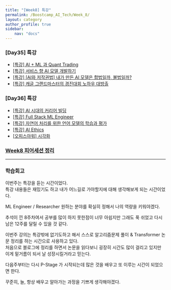 ```yaml
---
title: "[Week8] 특강"
permalink: /Boostcamp_AI_Tech/Week_8/
layout: category
author_profile: true
sidebar:
    nav: "docs"
---
```


### [Day35] 특강

- [[특강] AI + ML 과 Quant Trading]({{site.url}}/boostcamp_ai_tech/week_8/day_35/Special-Lecture-AI-+-ML-and-Quant-Trading/)
- [[특강] 서비스 향 AI 모델 개발하기]({{site.url}}/boostcamp_ai_tech/week_8/day_35/Special-Lecture-Developing-service-oriented-AI-models/)
- [[특강] [AI와 저작권법] 내가 만든 AI 모델은 합법일까, 불법일까?]({{site.url}}/boostcamp_ai_tech/week_8/day_35/Special-Lecture-Is-my-AI-model-legal-or-illegal/)
- [[특강] 캐글 그랜드마스터의 경진대회 노하우 대방출]({{site.url}}/boostcamp_ai_tech/week_8/day_35/Special-Lecture-The-great-release-of-Kaggle-Grandmaster's-know-how/)

### [Day36] 특강

- [[특강] AI 시대의 커리어 빌딩]({{site.url}}/boostcamp_ai_tech/week_8/day_36/Special-Lecture-Career-building-in-the-AI-era/)
- [[특강] Full Stack ML Engineer]({{site.url}}/boostcamp_ai_tech/week_8/day_36/Special-Lecture-Full-Stack-ML-Engineer/)
- [[특강] 자연어 처리를 위한 언어 모델의 학습과 평가]({{site.url}}/boostcamp_ai_tech/week_8/day_36/Special-Lecture-Learning-and-Evaluation-of-Language-Models-for-Natural-Language-Processing/)
- [[특강] AI Ethics]({{site.url}}/boostcamp_ai_tech/week_8/day_36/Special-Lecture-AI-Ethics/)
- [[오피스아워] 시각화]({{site.url}}/boostcamp_ai_tech/week_8/day_36/OfficeHour-Visualization/)

### [Week8 피어세션 정리](https://github.com/sangmandu/SangSangPlus/tree/main/Meet-up%20log/Week%200)

---
### 학습회고

이번주는 특강을 듣는 시간이었다.  
특강 내용들은 재밌기도 하고 내가 어느길로 가야할지에 대해 생각해보게 되는 시간이었다.

ML Engineer / Researcher 원하는 분야를 확실히 정해서 나의 역량을 키워야겠다.

추석이 낀 8주차여서 공부를 많이 하지 못한점이 너무 아쉽지만 그래도 푹 쉬었고 다시 남은 12주를 달릴 수 있을 것 같다.

이번주 강의는 특강밖에 없기도하고 해서 스스로 알고리즘문제 풀이 & Transformer 논문 정리를 하는 시간으로 사용하고 있다.  
처음으로 블로그에 정리를 하면서 논문을 읽다보니 굉장히 시간도 많이 걸리고 있지만 이게 밑거름이 되서 날 성장시킬거라고 믿는다.

다음주부터는 다시 P-Stage 가 시작되는데 많은 것을 배우고 또 이루는 시간이 되었으면 한다.

꾸준히, 늘, 항상 배우고 알아가는 과정을 기쁘게 생각해야겠다.
